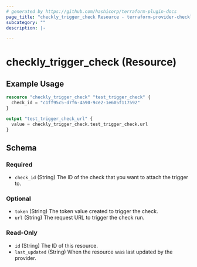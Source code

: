 ```yaml
---
# generated by https://github.com/hashicorp/terraform-plugin-docs
page_title: "checkly_trigger_check Resource - terraform-provider-checkly"
subcategory: ""
description: |-
  
---
```


# checkly_trigger_check (Resource)



## Example Usage

```terraform
resource "checkly_trigger_check" "test_trigger_check" {
  check_id = "c1ff95c5-d7f6-4a90-9ce2-1e605f117592"
}

output "test_trigger_check_url" {
  value = checkly_trigger_check.test_trigger_check.url
}
```

<!-- schema generated by tfplugindocs -->
## Schema

### Required

- `check_id` (String) The ID of the check that you want to attach the trigger to.

### Optional

- `token` (String) The token value created to trigger the check.
- `url` (String) The request URL to trigger the check run.

### Read-Only

- `id` (String) The ID of this resource.
- `last_updated` (String) When the resource was last updated by the provider.
